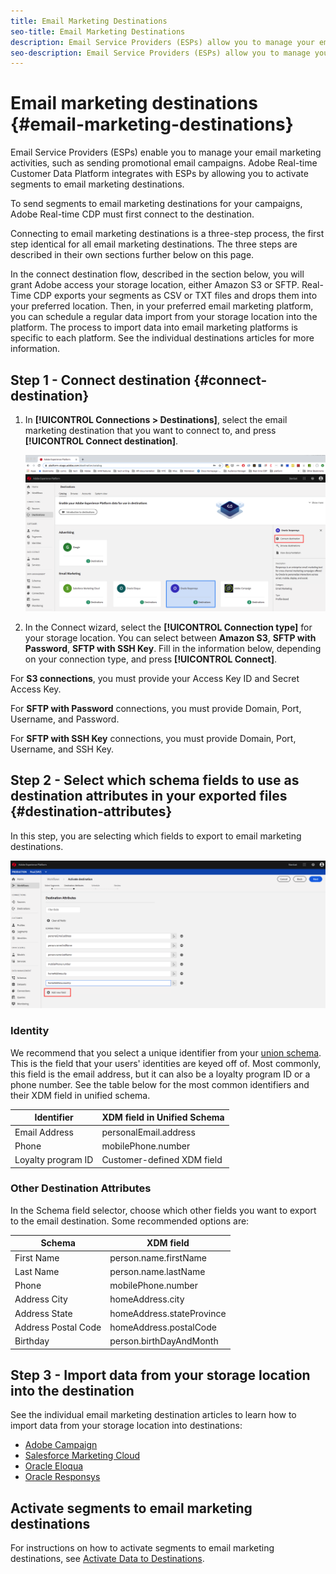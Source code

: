 ```yaml
---
title: Email Marketing Destinations
seo-title: Email Marketing Destinations
description: Email Service Providers (ESPs) allow you to manage your email marketing, such as for sending promotional email campaigns.
seo-description: Email Service Providers (ESPs) allow you to manage your email marketing, such as for sending promotional email campaigns.
---
```


# Email marketing destinations {#email-marketing-destinations}

Email Service Providers (ESPs) enable you to manage your email marketing activities, such as sending promotional email campaigns. Adobe Real-time Customer Data Platform integrates with ESPs by allowing you to activate segments to email marketing destinations.

To send segments to email marketing destinations for your campaigns, Adobe Real-time CDP must first connect to the destination.

Connecting to email marketing destinations is a three-step process, the first step identical for all email marketing destinations. The three steps are described in their own sections further below on this page.

In the connect destination flow, described in the section below, you will grant Adobe access your storage location, either Amazon S3 or SFTP. Real-Time CDP exports your segments as CSV or TXT files and drops them into your preferred location. Then, in your preferred email marketing platform, you can schedule a regular data import from your storage location into the platform. The process to import data into email marketing platforms is specific to each platform. See the individual destinations articles for more information.

## Step 1 - Connect destination {#connect-destination}

1. In **[!UICONTROL Connections > Destinations]**, select the email marketing destination that you want to connect to, and press **[!UICONTROL Connect destination]**.

    ![Connect to destination](/help/rtcdp/destinations/assets/connect-destination.png)

2. In the Connect wizard, select the **[!UICONTROL Connection type]** for your storage location. You can select between **Amazon S3**, **SFTP with Password**, **SFTP with SSH Key**. Fill in the information below, depending on your connection type, and press **[!UICONTROL Connect]**.

For **S3 connections**, you must provide your Access Key ID and Secret Access Key. 

For **SFTP with Password** connections, you must provide Domain, Port, Username, and Password.

For **SFTP with SSH Key** connections, you must provide Domain, Port, Username, and SSH Key.

## Step 2 - Select which schema fields to use as destination attributes in your exported files {#destination-attributes}

In this step, you are selecting which fields to export to email marketing destinations.

![Destination attributes](/help/rtcdp/destinations/assets/destination-attributes.png)

### Identity

We recommend that you select a unique identifier from your [union schema](https://www.adobe.io/apis/experienceplatform/home/profile-identity-segmentation/profile-identity-segmentation-services.html#!api-specification/markdown/narrative/technical_overview/unified_profile_architectural_overview/unified_profile_architectural_overview.md). This is the field that your users' identities are keyed off of. Most commonly, this field is the email address, but it can also be a loyalty program ID or a phone number. See the table below for the most common identifiers and their XDM field in unified schema. 

Identifier | XDM field in Unified Schema
---------|----------
 Email Address | personalEmail.address 
 Phone | mobilePhone.number 
 Loyalty program ID | Customer-defined XDM field 

### Other Destination Attributes

In the Schema field selector, choose which other fields you want to export to the email destination. Some recommended options are:

Schema | XDM field 
---------|----------
 First Name | person.name.firstName 
 Last Name | person.name.lastName 
 Phone | mobilePhone.number 
 Address City| homeAddress.city 
 Address State | homeAddress.stateProvince 
 Address Postal Code | homeAddress.postalCode 
 Birthday | person.birthDayAndMonth 

## Step 3 - Import data from your storage location into the destination

See the individual email marketing destination articles to learn how to import data from your storage location into destinations:

* [Adobe Campaign](/help/rtcdp/destinations/adobe-campaign-destination.md#import-data-into-campaign)
* [Salesforce Marketing Cloud](/help/rtcdp/destinations/salesforce-marketing-cloud-destination.md#import-data-into-salesforce)
* [Oracle Eloqua](/help/rtcdp/destinations/oracle-eloqua-destination.md#import-data-into-eloqua)
* [Oracle Responsys](/help/rtcdp/destinations/oracle-responsys-destination.md#import-data-into-responsys)

## Activate segments to email marketing destinations

For instructions on how to activate segments to email marketing destinations, see [Activate Data to Destinations](/help/rtcdp/destinations/activate-destinations.md).